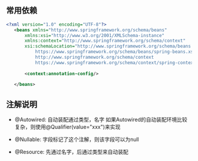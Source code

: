 ## 常用依赖
```xml
<?xml version="1.0" encoding="UTF-8"?>
   <beans xmlns="http://www.springframework.org/schema/beans"
       xmlns:xsi="http://www.w3.org/2001/XMLSchema-instance"
       xmlns:context="http://www.springframework.org/schema/context"
       xsi:schemaLocation="http://www.springframework.org/schema/beans
           https://www.springframework.org/schema/beans/spring-beans.xsd
           http://www.springframework.org/schema/context
           https://www.springframework.org/schema/context/spring-context.xsd">
   
       <context:annotation-config/>
   
   </beans>
```             

## 注解说明
- @Autowired: 自动装配通过类型，名字
如果Autowired的自动装配环境比较复杂，则使用@Qualifier(value="xxx")来实现

- @Nullable: 字段标记了这个注解，则该字段可以为null

- @Resource: 先通过名字，后通过类型来自动装配


